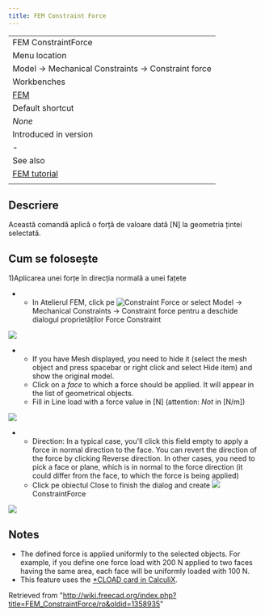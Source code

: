```yaml
---
title: FEM Constraint Force
---
```


|                                                   |
| ------------------------------------------------- |
| FEM ConstraintForce                               |
| Menu location                                     |
| Model → Mechanical Constraints → Constraint force |
| Workbenches                                       |
| [FEM](/FEM_Workbench "FEM Workbench")             |
| Default shortcut                                  |
| _None_                                            |
| Introduced in version                             |
| -                                                 |
| See also                                          |
| [FEM tutorial](/FEM_tutorial "FEM tutorial")      |
|                                                   |

## Descriere

Această comandă aplică o forță de valoare dată [N] la geometria țintei selectată.

## Cum se folosește

1)Aplicarea unei forțe în direcția normală a unei fațete

- - In Atelierul FEM, click pe ![Constraint Force](/images/Fem-constraint-force.svg) or select Model → Mechanical Constraints → Constraint force pentru a deschide dialogul proprietăților Force Constraint

![](/images/FEMForceConstraintProperties.PNG)

- - If you have Mesh displayed, you need to hide it (select the mesh object and press spacebar or right click and select Hide item) and show the original model.
  - Click on a _face_ to which a force should be applied. It will appear in the list of geometrical objects.
  - Fill in Line load with a force value in [N] (attention: _Not_ in [N/m])

![](/images/ApplyingForceToFace.PNG)

- - Direction: In a typical case, you'll click this field empty to apply a force in normal direction to the face. You can revert the direction of the force by clicking Reverse direction. In other cases, you need to pick a face or plane, which is in normal to the force direction (it could differ from the face, to which the force is being applied)
  - Click pe obiectul Close to finish the dialog and create ![](/images/FEM_ConstraintForce.png) ConstraintForce

![](/images/FEM_ConstraintForce_example.JPG)

## Notes

- The defined force is applied uniformly to the selected objects. For example, if you define one force load with 200 N applied to two faces having the same area, each face will be uniformly loaded with 100 N.
- This feature uses the [\*CLOAD card in CalculiX](https://web.mit.edu/calculix_v2.7/CalculiX/ccx_2.7/doc/ccx/node172.html).

Retrieved from "<http://wiki.freecad.org/index.php?title=FEM_ConstraintForce/ro&oldid=1358935>"
